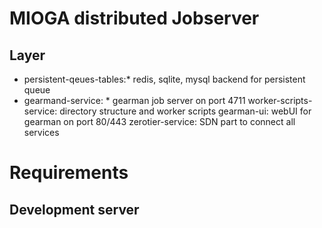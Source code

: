 # MIOGA distributed Jobserver
## Layer

* persistent-qeues-tables:* redis, sqlite, mysql backend for persistent queue
* gearmand-service: * gearman job server on port 4711
worker-scripts-service: directory structure and worker scripts
gearman-ui: webUI for gearman on port 80/443
zerotier-service: SDN part to connect all services


# Requirements


## Development server
